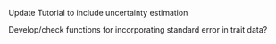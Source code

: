 Update Tutorial to include uncertainty estimation

Develop/check functions for incorporating standard error in trait data?
